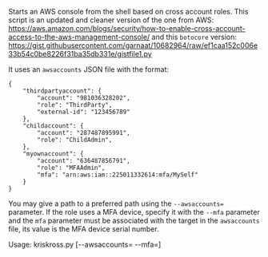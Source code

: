 Starts an AWS console from the shell based on cross account roles.
This script is an updated and cleaner version of the one from AWS:
https://aws.amazon.com/blogs/security/how-to-enable-cross-account-access-to-the-aws-management-console/
and this `botocore` version:
https://gist.githubusercontent.com/garnaat/10682964/raw/ef1caa152c006e33b54c0be8226f31ba35db331e/gistfile1.py

It uses an `awsaccounts` JSON file with the format:

    {
        "thirdpartyaccount": {
            "account": "981036328202",
            "role": "ThirdParty",
            "external-id": "123456789"
        },
        "childaccount": {
            "account": "287487895991",
            "role": "ChildAdmin",
        },
        "myownaccount": {
            "account": "636487856791",
            "role": "MFAAdmin",
            "mfa": "arn:aws:iam::225011332614:mfa/MySelf"
        }
    }

You may give a path to a preferred path using the `--awsaccounts=` parameter.
If the role uses a MFA device, specify it with the `--mfa` parameter and the
`mfa` parameter must be associated with the target in the `awsaccounts` file,
its value is the MFA device serial number.

Usage:
  kriskross.py <target> [--awsaccounts=<file> --mfa=<token>]
